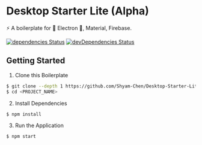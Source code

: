 # Desktop Starter Lite (Alpha)

:zap: A boilerplate for :star2: Electron :star2:, Material, Firebase.

[![dependencies Status](https://david-dm.org/Shyam-Chen/Desktop-Starter-Lite/status.svg)](https://david-dm.org/Shyam-Chen/Desktop-Starter-Lite)
[![devDependencies Status](https://david-dm.org/Shyam-Chen/Desktop-Starter-Lite/dev-status.svg)](https://david-dm.org/Shyam-Chen/Desktop-Starter-Lite?type=dev)

## Getting Started

1) Clone this Boilerplate
```bash
$ git clone --depth 1 https://github.com/Shyam-Chen/Desktop-Starter-Lite.git <PROJECT_NAME>
$ cd <PROJECT_NAME>
```

2) Install Dependencies
```bash
$ npm install
```

3) Run the Application
```bash
$ npm start
```
